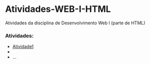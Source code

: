 # Atividades-WEB-I-HTML

Atividades da disciplina de Desenvolvimento Web I (parte de HTML)

### Atividades:
- [Atividade1](/Atividades/Atividade1)
- 
- ...
